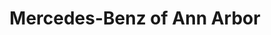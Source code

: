 ---
title: "Mercedes-Benz of Ann Arbor"
url: /ann-arbor/mercedes-benz-of-ann-arbor/
shop: Autohaus
---